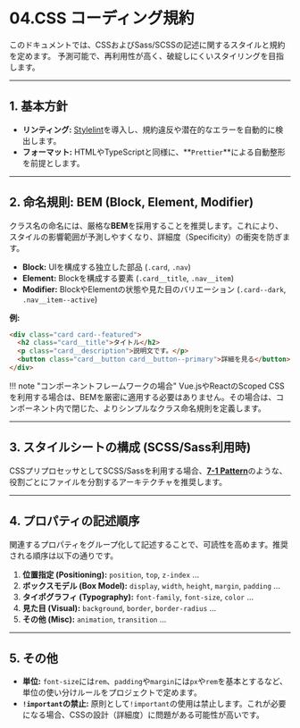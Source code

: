 # 04.CSS コーディング規約

このドキュメントでは、CSSおよびSass/SCSSの記述に関するスタイルと規約を定めます。
予測可能で、再利用性が高く、破綻しにくいスタイリングを目指します。

---

## 1. 基本方針

*   **リンティング:** [Stylelint](https://stylelint.io/)を導入し、規約違反や潜在的なエラーを自動的に検出します。
*   **フォーマット:** HTMLやTypeScriptと同様に、**`Prettier`**による自動整形を前提とします。

---

## 2. 命名規則: BEM (Block, Element, Modifier)

クラス名の命名には、厳格な**BEM**を採用することを推奨します。これにより、スタイルの影響範囲が予測しやすくなり、詳細度（Specificity）の衝突を防ぎます。

*   **Block:** UIを構成する独立した部品 (`.card`, `.nav`)
*   **Element:** Blockを構成する要素 (`.card__title`, `.nav__item`)
*   **Modifier:** BlockやElementの状態や見た目のバリエーション (`.card--dark`, `.nav__item--active`)

**例:**
```html
<div class="card card--featured">
  <h2 class="card__title">タイトル</h2>
  <p class="card__description">説明文です。</p>
  <button class="card__button card__button--primary">詳細を見る</button>
</div>
```

!!! note "コンポーネントフレームワークの場合"
    Vue.jsやReactのScoped CSSを利用する場合は、BEMを厳密に適用する必要はありません。その場合は、コンポーネント内で閉じた、よりシンプルなクラス命名規則を定義します。

---

## 3. スタイルシートの構成 (SCSS/Sass利用時)

CSSプリプロセッサとしてSCSS/Sassを利用する場合、[**7-1 Pattern**](https://sass-guidelin.es/#the-7-1-pattern)のような、役割ごとにファイルを分割するアーキテクチャを推奨します。

---

## 4. プロパティの記述順序

関連するプロパティをグループ化して記述することで、可読性を高めます。推奨される順序は以下の通りです。

1.  **位置指定 (Positioning):** `position`, `top`, `z-index` ...
2.  **ボックスモデル (Box Model):** `display`, `width`, `height`, `margin`, `padding` ...
3.  **タイポグラフィ (Typography):** `font-family`, `font-size`, `color` ...
4.  **見た目 (Visual):** `background`, `border`, `border-radius` ...
5.  **その他 (Misc):** `animation`, `transition` ...

---

## 5. その他

*   **単位:** `font-size`には`rem`、`padding`や`margin`には`px`や`rem`を基本とするなど、単位の使い分けルールをプロジェクトで定めます。
*   **`!important`の禁止:** 原則として`!important`の使用は禁止します。これが必要になる場合、CSSの設計（詳細度）に問題がある可能性が高いです。
